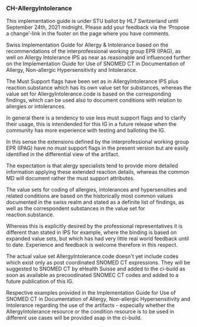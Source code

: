 ### CH-AllergyIntolerance

This implementation guide is under STU ballot by HL7 Switzerland until September 24th, 2021 midnight. Please add your feedback via the ‘Propose a change’-link in the footer on the page where you have comments.

Swiss Implementation Guide for Allergy & Intolerance based on the recommendations of the interprofessional working group EPR (IPAG), as well on Allergy Intolerance IPS as near as reasonable and influenced further on the Implementation Guide for Use of SNOMED CT in Documentation of Allergy, Non-allergic Hypersensitivity and Intolerance.

The Must Support flags have been set as in AllergyIntolerance IPS plus reaction.substance which has its own value set for substances, whereas the value set for AllergyIntolerance.code is based on the corresponding findings, which can be used also to document conditions with relation to allergies or intolerances.

In general there is a tendency to use less must support flags and to clarify their usage, this is intendended for this IG in a future release when the community has more experience with testing and balloting the IG.

In this sense the extensions defined by the interprofessional working group EPR (IPAG) have no must support flags in the present version but are easily identified in the differential view of the artifact.

The expectation is that alergy specialists tend to provide more detailed information applying these extended reaction details, whereas the common MD will document rather the must support attributes.

The value sets for coding of allergies, intolerances and hypersensities and related conditions are based on the historically most common values documented in the swiss realm and stated as a definite list of findings, as well as the correspondent substances in the value set for reaction.substance. 

Whereas this is explicitly desired by the professional representatives it is different than stated in IPS for example, where the binding is based on expanded value sets, but which has had very little real world feedback until to date. Experience and feedback is welcome therefore in this respect.

The actual value set AllergyIntolerance.code doesn't yet include codes which exist only as post coordinated SNOMED CT expressions. They will be suggested to SNOMED CT by eHealth Suisse and added to the ci-build as soon as available as precoodinated SNOMEC CT codes and added to a future publication of this IG.

Respective examples provided in the Implementation Guide for Use of SNOMED CT in Documentation of Allergy, Non-allergic Hypersensitivity and Intolerance regarding the use of the artifacts - especially whether the AllergyIntolerance resource or the condition resource is to be used in different use cases will be provided asap in the ci-build. 
